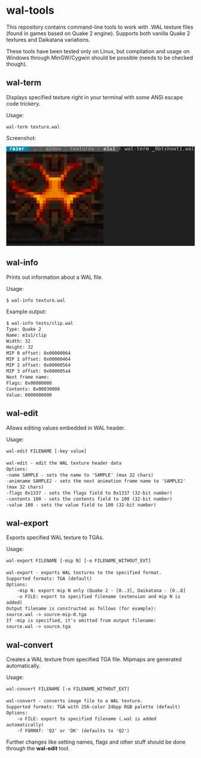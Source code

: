 # wal-tools

This repository contains command-line tools to work with .WAL texture files
(found in games based on Quake 2 engine). Supports both vanilla Quake 2 textures
and Daikatana variations.

These tools have been tested only on Linux, but compilation and usage on Windows
through MinGW/Cygwin should be possible (needs to be checked though).

## wal-term
Displays specified texture right in your terminal with some ANSI escape code
trickery.

Usage:
```
wal-term texture.wal
```

Screenshot:

![Screenshot](wal-term.png)

## wal-info
Prints out information about a WAL file.

Usage:
```
$ wal-info texture.wal
```

Example output:
```
$ wal-info tests/clip.wal 
Type: Quake 2
Name: e1u1/clip
Width: 32
Height: 32
MIP 0 offset: 0x00000064
MIP 1 offset: 0x00000464
MIP 2 offset: 0x00000564
MIP 3 offset: 0x000005a4
Next frame name: 
Flags: 0x00000080
Contents: 0x00030000
Value: 0000000000
```

## wal-edit
Allows editing values embedded in WAL header.

Usage:
```
wal-edit FILENAME [-key value]

wal-edit - edit the WAL texture header data
Options:
-name SAMPLE - sets the name to 'SAMPLE' (max 32 chars)
-animname SAMPLE2 - sets the next animation frame name to 'SAMPLE2' (max 32 chars)
-flags 0x1337 - sets the flags field to 0x1337 (32-bit number)
-contents 100 - sets the contents field to 100 (32-bit number)
-value 100 - sets the value field to 100 (32-bit number)
```


## wal-export
Exports specified WAL texture to TGAs.

Usage:
```
wal-export FILENAME [-mip N] [-o FILENAME_WITHOUT_EXT]

wal-export - exports WAL textures to the specified format.
Supported formats: TGA (default)
Options:
	-mip N: export mip N only (Quake 2 - [0..3], Daikatana - [0..8]
	-o FILE: export to specified filename (extension and mip N is added)
Output filename is constructed as follows (for example):
source.wal -> source-mip-0.tga
If -mip is specified, it's omitted from output filename:
source.wal -> source.tga

```

## wal-convert
Creates a WAL texture from specified TGA file. Mipmaps are generated automatically.

Usage:
```
wal-convert FILENAME [-o FILENAME_WITHOUT_EXT]

wal-convert - converts image file to a WAL texture.
Supported formats: TGA with 256-color 24bpp RGB palette (default)
Options:
	-o FILE: export to specified filename (.wal is added automatically)
	-f FORMAT: 'Q2' or 'DK' (defaults to 'Q2')
```

Further changes like setting names, flags and other stuff should be done
through the **wal-edit** tool.